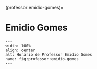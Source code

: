 (professor:emidio-gomes)=

# Emidio Gomes

```{figure} ../_static/img/professor/emidio-gomes.png
---
width: 100%
align: center
alt: Horário de Professor Emidio Gomes
name: fig:professor:emidio-gomes
---
```

